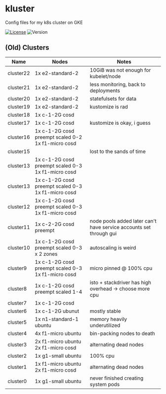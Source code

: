 # kluster

Config files for my k8s cluster on GKE

[![License](https://img.shields.io/github/license/seankhliao/kluster.svg?style=for-the-badge&maxAge=31536000)](LICENSE)
![Version](https://img.shields.io/github/v/tag/seankhliao/com-seankhliao?sort=semver&style=flat-square)

## (Old) Clusters

| Name      | Nodes                                                   | Notes                                                              |
| --------- | ------------------------------------------------------- | ------------------------------------------------------------------ |
| cluster22 | 1x e2-standard-2                                        | 10GiB was not enough for kubelet/node                              |
| cluster21 | 1x e2-standard-2                                        | less monitoring, back to deployments                               |
| cluster20 | 1x e2-standard-2                                        | statefulsets for data                                              |
| cluster19 | 1x e2-standard-2                                        | kustomize is rad                                                   |
| cluster18 | 1x c-1-2G cosd                                          |                                                                    |
| cluster17 | 1x c-1-2G cosd                                          | kustomize is okay, i guess                                         |
| cluster16 | 1x c-1-2G cosd preempt scaled 0-2 <br> 1x f1-micro cosd |                                                                    |
| cluster15 |                                                         | lost to the sands of time                                          |
| cluster13 | 1x c-1-2G cosd preempt scaled 0-3 <br> 1x f1-micro cosd |                                                                    |
| cluster13 | 1x c-1-2G cosd preempt scaled 0-3 <br> 1x f1-micro cosd |                                                                    |
| cluster12 | 1x c-1-2G cosd preempt scaled 0-3 <br> 1x f1-micro cosd |                                                                    |
| cluster11 | 1x c-2-2G cosd preempt                                  | node pools added later can't have service accounts set through gui |
| cluster10 | 1x c-1-2G cosd preempt scaled 0-3 x 2 zones             | autoscaling is weird                                               |
| cluster9  | 1x c-1-2G cosd preempt scaled 0-3 <br> 1x f1-micro cosd | micro pinned @ 100% cpu                                            |
| cluster8  | 1x c-1-2G cosd preempt scaled 1-4                       | isto + stackdriver has high overhead -> choose more cpu            |
| cluster7  | 1x c-1-2G cosd                                          |                                                                    |
| cluster6  | 1x c-1-2G ubunut                                        | mostly stable                                                      |
| cluster5  | 1x n1-standard-1 ubuntu                                 | memory heavily underutilized                                       |
| cluster4  | 4x f1-micro ubuntu                                      | bin-packing nodes to death                                         |
| cluster3  | 2x f1-micro ubuntu <br /> 2x f1-micro cosd              | alternating dead nodes                                             |
| cluster2  | 1x g1-small ubuntu                                      | 100% cpu                                                           |
| cluster1  | 1x f1-micro ubuntu <br /> 2x f1-micro cosd              | alternating dead nodes                                             |
| cluster0  | 1x g1-small ubuntu                                      | never finished creating system pods                                |
